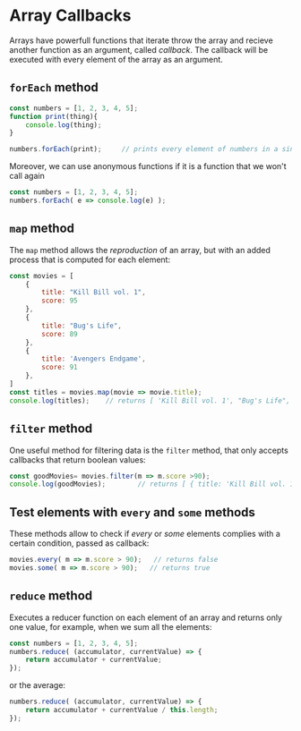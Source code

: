 # Array Callbacks

Arrays have powerfull functions that iterate throw the array and recieve another function as an argument, called *callback*. The callback will be executed with every element of the array as an argument.

## `forEach` method
```js
const numbers = [1, 2, 3, 4, 5];
function print(thing){
    console.log(thing);
}

numbers.forEach(print);     // prints every element of numbers in a single line
```

Moreover, we can use anonymous functions if it is a function that we won't call again

```js
const numbers = [1, 2, 3, 4, 5];
numbers.forEach( e => console.log(e) );
```

## `map` method
The `map` method allows the *reproduction* of an array, but with an added process that is computed for each element:

```js
const movies = [
    {
        title: "Kill Bill vol. 1",
        score: 95
    },
    {
        title: "Bug's Life",
        score: 89
    },
    {
        title: 'Avengers Endgame',
        score: 91
    },
]
const titles = movies.map(movie => movie.title);
console.log(titles);    // returns [ 'Kill Bill vol. 1', "Bug's Life", 'Avengers Endgame' ]
```

## `filter` method
One useful method for filtering data is the `filter` method, that only accepts callbacks that return boolean values:

```js
const goodMovies= movies.filter(m => m.score >90);
console.log(goodMovies);        // returns [ { title: 'Kill Bill vol. 1', score: 95 }, { title: 'Avengers Endgame', score: 91 } ]
```

## Test elements with `every` and `some` methods

These methods allow to check if *every* or *some* elements complies with a certain condition, passed as callback:

```js
movies.every( m => m.score > 90);   // returns false
movies.some( m => m.score > 90);   // returns true
```
## `reduce` method
Executes a reducer function on each element of an array and returns only one value, for example, when we sum all the elements:
```js
const numbers = [1, 2, 3, 4, 5];
numbers.reduce( (accumulator, currentValue) => {
    return accumulator + currentValue;
});
```
or the average:
```js
numbers.reduce( (accumulator, currentValue) => {
    return accumulator + currentValue / this.length;
});
```
